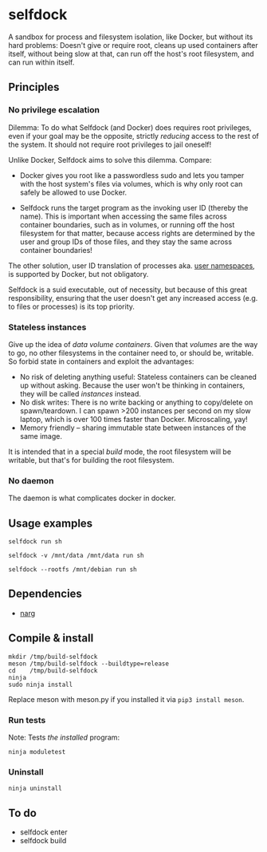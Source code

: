 # selfdock
A sandbox for process and filesystem isolation, like Docker, but without its hard problems:
Doesn't give or require root,
cleans up used containers after itself,
without being slow at that,
can run off the host's root filesystem,
and can run within itself.

## Principles
### No privilege escalation
Dilemma: To do what Selfdock (and Docker) does requires root privileges,
even if your goal may be the opposite,
strictly *reducing* access to the rest of the system.
It should not require root privileges to jail oneself!

Unlike Docker, Selfdock aims to solve this dilemma. Compare:

* Docker gives you root like a passwordless sudo
and lets you tamper with the host system's files via volumes,
which is why only root can safely be allowed to use Docker.

* Selfdock runs the target program as the invoking user ID (thereby the name).
This is important when accessing the same files across container boundaries,
such as in volumes, or running off the host filesystem for that matter,
because access rights are determined by the user and group IDs of those files,
and they stay the same across container boundaries!

The other solution, user ID translation of processes aka.
[user namespaces](https://blog.yadutaf.fr/2016/04/14/docker-for-your-users-introducing-user-namespace/),
is supported by Docker, but not obligatory.

Selfdock is a suid executable, out of necessity,
but because of this great responsibility,
ensuring that the user doesn't get any increased access
(e.g. to files or processes) is its top priority.

### Stateless instances
Give up the idea of *data volume containers*. Given that *volumes* are the way to go,
no other filesystems in the container need to, or should be, writable. So forbid state in containers and exploit the advantages:
* No risk of deleting anything useful: Stateless containers can be cleaned up without asking. Because the user won't be thinking in containers, they will be called *instances* instead.
* No disk writes: There is no write backing or anything to copy/delete on spawn/teardown. I can spawn >200 instances per second on my slow laptop, which is over 100 times faster than Docker. Microscaling, yay!
* Memory friendly – sharing immutable state between instances of the same image.

It is intended that in a special *build* mode, the root filesystem will be writable, but that's for building the root filesystem.

### No daemon
The daemon is what complicates docker in docker.

## Usage examples

    selfdock run sh

    selfdock -v /mnt/data /mnt/data run sh

    selfdock --rootfs /mnt/debian run sh

## Dependencies
* [narg](https://github.com/anordal/narg)

## Compile & install

    mkdir /tmp/build-selfdock
    meson /tmp/build-selfdock --buildtype=release
    cd    /tmp/build-selfdock
    ninja
    sudo ninja install

Replace meson with meson.py if you installed it via `pip3 install meson`.

### Run tests

Note: Tests *the installed* program:

    ninja moduletest

### Uninstall

    ninja uninstall

## To do
* selfdock enter
* selfdock build
